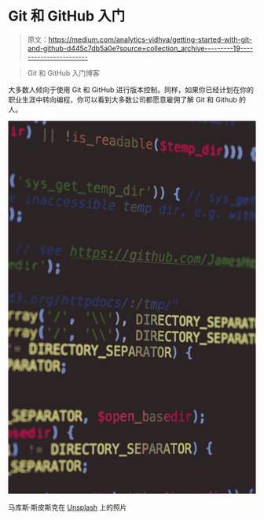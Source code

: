 # Git 和 GitHub 入门

> 原文：<https://medium.com/analytics-vidhya/getting-started-with-git-and-github-d445c7db5a0e?source=collection_archive---------19----------------------->

> Git 和 GitHub 入门博客

大多数人倾向于使用 Git 和 GitHub 进行版本控制。同样，如果你已经计划在你的职业生涯中转向编程，你可以看到大多数公司都愿意雇佣了解 Git 和 Github 的人。

![](img/513a87e523ab0d92238589c7de8b7e9f.png)

马库斯·斯皮斯克在 [Unsplash](https://unsplash.com?utm_source=medium&utm_medium=referral) 上的照片